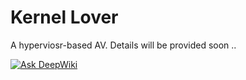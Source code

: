 # Kernel Lover
A hyperviosr-based AV. Details will be provided soon ..

[![Ask DeepWiki](https://deepwiki.com/badge.svg)](https://deepwiki.com/OmarShehata11/KernelLover-AV)
